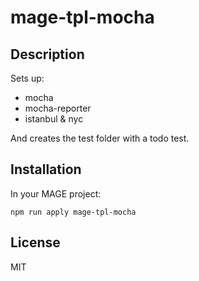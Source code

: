 mage-tpl-mocha
==============

Description
-----------

Sets up:

  * mocha
  * mocha-reporter
  * istanbul & nyc

And creates the test folder with a todo test.

Installation
------------

In your MAGE project:

```shell
npm run apply mage-tpl-mocha
```

License
-------

MIT
